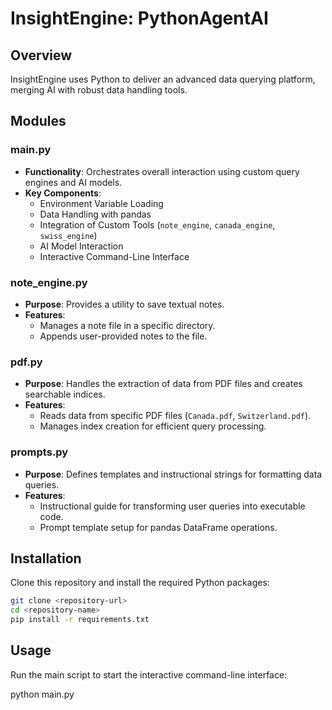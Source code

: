 # InsightEngine: PythonAgentAI

## Overview
InsightEngine uses Python to deliver an advanced data querying platform, merging AI with robust data handling tools. 

## Modules

### main.py
- **Functionality**: Orchestrates overall interaction using custom query engines and AI models.
- **Key Components**:
  - Environment Variable Loading
  - Data Handling with pandas
  - Integration of Custom Tools (`note_engine`, `canada_engine`, `swiss_engine`)
  - AI Model Interaction
  - Interactive Command-Line Interface

### note_engine.py
- **Purpose**: Provides a utility to save textual notes.
- **Features**:
  - Manages a note file in a specific directory.
  - Appends user-provided notes to the file.

### pdf.py
- **Purpose**: Handles the extraction of data from PDF files and creates searchable indices.
- **Features**:
  - Reads data from specific PDF files (`Canada.pdf`, `Switzerland.pdf`).
  - Manages index creation for efficient query processing.

### prompts.py
- **Purpose**: Defines templates and instructional strings for formatting data queries.
- **Features**:
  - Instructional guide for transforming user queries into executable code.
  - Prompt template setup for pandas DataFrame operations.

## Installation

Clone this repository and install the required Python packages:

```bash
git clone <repository-url>
cd <repository-name>
pip install -r requirements.txt
```

## Usage
Run the main script to start the interactive command-line interface:

python main.py
